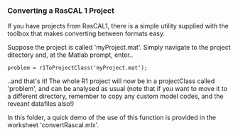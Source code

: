 ### Converting a RasCAL 1 Project

If you have projects from RasCAL1, there is a simple utility supplied with
the toolbox that makes converting between formats easy.

Suppose the project is called 'myProject.mat'. Simply navigate to the project
ditectory and, at the Matlab prompt, enter..

```
problem = r1ToProjectClass('myProject.mat');

```

..and that's it! The whole R1 project will now be in a projectClass called
'problem', and can be analysed as usual (note that if you want to move it to a
 different directory, remember to copy any custom model codes, and the reveant datafiles also!)

In this folder, a quick demo of the use of this function is provided
in the worksheet 'convertRascal.mlx'.

 
 